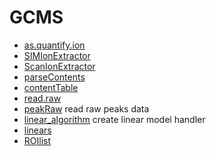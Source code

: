 ﻿# GCMS



+ [as.quantify.ion](GCMS/as.quantify.ion.1) 
+ [SIMIonExtractor](GCMS/SIMIonExtractor.1) 
+ [ScanIonExtractor](GCMS/ScanIonExtractor.1) 
+ [parseContents](GCMS/parseContents.1) 
+ [contentTable](GCMS/contentTable.1) 
+ [read.raw](GCMS/read.raw.1) 
+ [peakRaw](GCMS/peakRaw.1) read raw peaks data
+ [linear_algorithm](GCMS/linear_algorithm.1) create linear model handler
+ [linears](GCMS/linears.1) 
+ [ROIlist](GCMS/ROIlist.1) 
